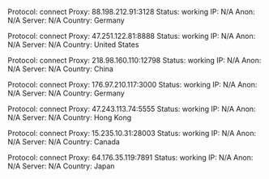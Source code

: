 Protocol: connect
Proxy: 88.198.212.91:3128
Status: working
IP: N/A
Anon: N/A
Server: N/A
Country: Germany

Protocol: connect
Proxy: 47.251.122.81:8888
Status: working
IP: N/A
Anon: N/A
Server: N/A
Country: United States

Protocol: connect
Proxy: 218.98.160.110:12798
Status: working
IP: N/A
Anon: N/A
Server: N/A
Country: China

Protocol: connect
Proxy: 176.97.210.117:3000
Status: working
IP: N/A
Anon: N/A
Server: N/A
Country: Germany

Protocol: connect
Proxy: 47.243.113.74:5555
Status: working
IP: N/A
Anon: N/A
Server: N/A
Country: Hong Kong

Protocol: connect
Proxy: 15.235.10.31:28003
Status: working
IP: N/A
Anon: N/A
Server: N/A
Country: Canada

Protocol: connect
Proxy: 64.176.35.119:7891
Status: working
IP: N/A
Anon: N/A
Server: N/A
Country: Japan

